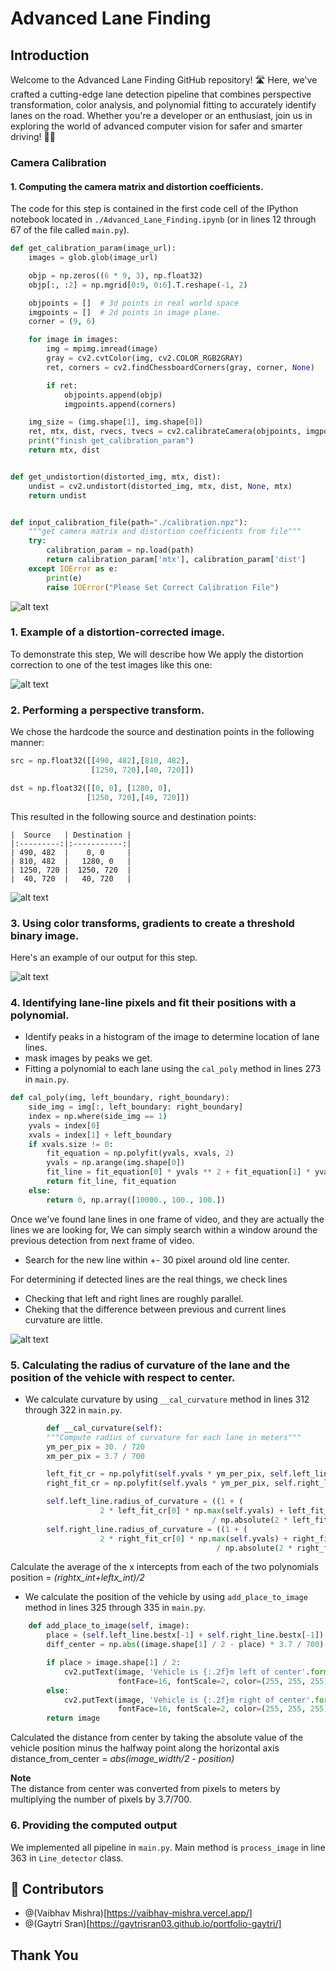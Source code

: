 # Advanced Lane Finding

## Introduction
Welcome to the Advanced Lane Finding GitHub repository! 🛣️ Here, we've crafted a cutting-edge lane detection pipeline that combines perspective transformation, color analysis, and polynomial fitting to accurately identify lanes on the road. Whether you're a developer or an enthusiast, join us in exploring the world of advanced computer vision for safer and smarter driving! 🚗👀

[//]: # (Image References)

[image1]: https://github.com/yukitsuji/Advanced_Lane_Finding/blob/master/output_images/calibration1.jpg?raw=true "Undistorted"
[image2]: https://github.com/yukitsuji/Advanced_Lane_Finding/raw/master/output_images/calibration2.jpg "Road Transformed"
[image3]: https://github.com/yukitsuji/Advanced_Lane_Finding/raw/master/output_images/bird_view.jpg "Bird View Image"
[image4]: https://github.com/yukitsuji/Advanced_Lane_Finding/raw/master/output_images/thresholding.jpg "Thresholding"
[image5]: https://github.com/yukitsuji/Advanced_Lane_Finding/raw/master/output_images/histogram_filtering.jpg "Fit Visual"

### Camera Calibration

#### 1. Computing the camera matrix and distortion coefficients.

The code for this step is contained in the first code cell of the IPython notebook located in `./Advanced_Lane_Finding.ipynb` (or in lines 12 through 67 of the file called `main.py`).  

```python
def get_calibration_param(image_url):
    images = glob.glob(image_url)

    objp = np.zeros((6 * 9, 3), np.float32)
    objp[:, :2] = np.mgrid[0:9, 0:6].T.reshape(-1, 2)

    objpoints = []  # 3d points in real world space
    imgpoints = []  # 2d points in image plane.
    corner = (9, 6)

    for image in images:
        img = mpimg.imread(image)
        gray = cv2.cvtColor(img, cv2.COLOR_RGB2GRAY)
        ret, corners = cv2.findChessboardCorners(gray, corner, None)

        if ret:
            objpoints.append(objp)
            imgpoints.append(corners)

    img_size = (img.shape[1], img.shape[0])
    ret, mtx, dist, rvecs, tvecs = cv2.calibrateCamera(objpoints, imgpoints, img_size, None, None)
    print("finish get_calibration_param")
    return mtx, dist


def get_undistortion(distorted_img, mtx, dist):
    undist = cv2.undistort(distorted_img, mtx, dist, None, mtx)
    return undist


def input_calibration_file(path="./calibration.npz"):
    """get camera matrix and distortion coefficients from file"""
    try:
        calibration_param = np.load(path)
        return calibration_param['mtx'], calibration_param['dist']
    except IOError as e:
        print(e)
        raise IOError("Please Set Correct Calibration File")
```

![alt text][image1]

### 1. Example of a distortion-corrected image.
To demonstrate this step, We will describe how We apply the distortion correction to one of the test images like this one:

![alt text][image2]


### 2. Performing a perspective transform.

We chose the hardcode the source and destination points in the following manner:

```python
src = np.float32([[490, 482],[810, 482],
                  [1250, 720],[40, 720]])

dst = np.float32([[0, 0], [1280, 0],
                 [1250, 720],[40, 720]])
```
This resulted in the following source and destination points:
```
|  Source   | Destination |
|:---------:|:-----------:|
| 490, 482  |    0, 0     |
| 810, 482  |   1280, 0   |
| 1250, 720 |  1250, 720  |
|  40, 720  |   40, 720   |
```

![alt text][image3]

### 3. Using color transforms, gradients to create a threshold binary image.

Here's an example of our output for this step.

![alt text][image4]

### 4. Identifying lane-line pixels and fit their positions with a polynomial.
- Identify peaks in a histogram of the image to determine location of lane lines.  
- mask images by peaks we get.
- Fitting a polynomial to each lane using the `cal_poly` method in lines 273 in `main.py`.

```python
def cal_poly(img, left_boundary, right_boundary):
    side_img = img[:, left_boundary: right_boundary]
    index = np.where(side_img == 1)
    yvals = index[0]
    xvals = index[1] + left_boundary
    if xvals.size != 0:
        fit_equation = np.polyfit(yvals, xvals, 2)
        yvals = np.arange(img.shape[0])
        fit_line = fit_equation[0] * yvals ** 2 + fit_equation[1] * yvals + fit_equation[2]
        return fit_line, fit_equation
    else:
        return 0, np.array([10000., 100., 100.])
```

Once we've found lane lines in one frame of video, and they are actually the lines we are looking for, We can simply search within a window around the previous detection from next frame of video.  
- Search for the new line within +- 30 pixel around old line center.

For determining if detected lines are the real things, we check lines
- Checking that left and right lines are roughly parallel.
- Cheking that the difference between previous and current lines curvature are little. 


![alt text][image5]

### 5. Calculating the radius of curvature of the lane and the position of the vehicle with respect to center.

- We calculate curvature by using `__cal_curvature` method in lines 312 through 322 in `main.py`.  

```python    
        def __cal_curvature(self):
        """Compute radius of curvature for each lane in meters"""
        ym_per_pix = 30. / 720
        xm_per_pix = 3.7 / 700

        left_fit_cr = np.polyfit(self.yvals * ym_per_pix, self.left_line.bestx * xm_per_pix, 2)
        right_fit_cr = np.polyfit(self.yvals * ym_per_pix, self.right_line.bestx * xm_per_pix, 2)

        self.left_line.radius_of_curvature = ((1 + (
                    2 * left_fit_cr[0] * np.max(self.yvals) + left_fit_cr[1]) ** 2) ** 1.5) \
                                             / np.absolute(2 * left_fit_cr[0])
        self.right_line.radius_of_curvature = ((1 + (
                    2 * right_fit_cr[0] * np.max(self.yvals) + right_fit_cr[1]) ** 2) ** 1.5) \
                                              / np.absolute(2 * right_fit_cr[0])
```

Calculate the average of the x intercepts from each of the two polynomials position = *(rightx_int+leftx_int)/2*

- We calculate the position of the vehicle by using `add_place_to_image` method in lines 325 through 335 in `main.py`.

```python
    def add_place_to_image(self, image):
        place = (self.left_line.bestx[-1] + self.right_line.bestx[-1]) / 2
        diff_center = np.abs((image.shape[1] / 2 - place) * 3.7 / 700)

        if place > image.shape[1] / 2:
            cv2.putText(image, 'Vehicle is {:.2f}m left of center'.format(diff_center), (100, 80),
                        fontFace=16, fontScale=2, color=(255, 255, 255), thickness=2)
        else:
            cv2.putText(image, 'Vehicle is {:.2f}m right of center'.format(diff_center), (100, 80),
                        fontFace=16, fontScale=2, color=(255, 255, 255), thickness=2)
        return image
```

Calculated the distance from center by taking the absolute value of the vehicle position minus the halfway point along the horizontal axis distance_from_center = *abs(image_width/2 - position)*

**Note**  
The distance from center was converted from pixels to meters by multiplying the number of pixels by 3.7/700.

### 6. Providing the computed output

We implemented all pipeline in `main.py`. Main method is `process_image` in line 363 in `Line_detector` class.

## 🤝 Contributors
- @(Vaibhav Mishra)[https://vaibhav-mishra.vercel.app/]
- @(Gaytri Sran)[https://gaytrisran03.github.io/portfolio-gaytri/]

 Thank You
---
